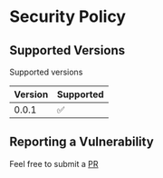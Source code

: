 # Security Policy

## Supported Versions

Supported versions

| Version | Supported          |
| ------- | ------------------ |
| 0.0.1   | :white_check_mark: |

## Reporting a Vulnerability

Feel free to submit a [PR](https://github.com/big-kahuna-burger/geo-ip-service/compare)
